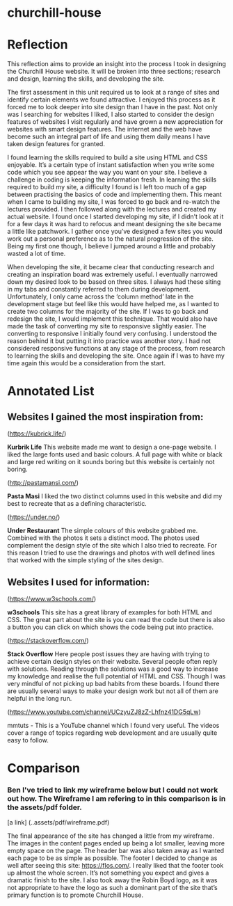 # churchill-house

# Reflection

This reflection aims to provide an insight into the process I took in designing the Churchill House website. It will be broken into three sections; research and design, learning the skills, and developing the site.

The first assessment in this unit required us to look at a range of sites and identify certain elements we found attractive.  I enjoyed this process as it forced me to look deeper into site design than I have in the past. Not only was I searching for websites I liked, I also started to consider the design features of websites I visit regularly and have grown a new appreciation for websites with smart design features. The internet and the web have become such an integral part of life and using them daily means I have taken design features for granted. 

I found learning the skills required to build a site using HTML and CSS enjoyable. It’s a certain type of instant satisfaction when you write some code which you see appear the way you want on your site. I believe a challenge in coding is keeping the information fresh. In learning the skills required to build my site, a difficulty I found is I left too much of a gap between practising the basics of code and implementing them. This meant when I came to building my site, I was forced to go back and re-watch the lectures provided. I then followed along with the lectures and created my actual website. I found once I started developing my site, if I didn’t look at it for a few days it was hard to refocus and meant designing the site became a little like patchwork. I gather once you’ve designed a few sites you would work out a personal preference as to the natural progression of the site. Being my first one though, I believe I jumped around a little and probably wasted a lot of time. 

When developing the site, it became clear that conducting research and creating an inspiration board was extremely useful. I eventually narrowed down my desired look to be based on three sites. I always had these siting in my tabs and constantly referred to them during development. Unfortunately, I only came across the ‘column method’ late in the development stage but feel like this would have helped me, as I wanted to create two columns for the majority of the site. If I was to go back and redesign the site, I would implement this technique. That would also have made the task of converting my site to responsive slightly easier. The converting to responsive I initially found very confusing. I understood the reason behind it but putting it into practice was another story. I had not considered responsive functions at any stage of the process, from research to learning the skills and developing the site. Once again if I was to have my time again this would be a consideration from the start.

# Annotated List

## Websites I gained the most inspiration from:

(https://kubrick.life/)

__Kurbrik Life__ This website made me want to design a one-page website. I liked the large fonts used and basic colours. A full page with white or black and large red writing on it sounds boring but this website is certainly not boring.

(http://pastamansi.com/)

__Pasta Masi__ I liked the two distinct columns used in this website and did my best to recreate that as a defining characteristic.

(https://under.no/)

__Under Restaurant__ The simple colours of this website grabbed me. Combined with the photos it sets a distinct mood. The photos used complement the design style of the site which I also tried to recreate. For this reason I tried to use the drawings and photos with well defined lines that worked with the simple styling of the sites design.

## Websites I used for information:

(https://www.w3schools.com/)

__w3schools__ This site has a great library of examples for both HTML and CSS. The great part about the site is you can read the code but there is also a button you can click on which shows the code being put into practice. 

(https://stackoverflow.com/)

__Stack Overflow__ Here people post issues they are having with trying to achieve certain design styles on their website. Several people often reply with solutions. Reading through the solutions was a good way to increase my knowledge and realise the full potential of HTML and CSS. Though I was very mindful of not picking up bad habits from these boards. I found there are usually several ways to make your design work but not all of them are helpful in the long run.

(https://www.youtube.com/channel/UCzyuZJ8zZ-Lhfnz41DG5qLw)

mmtuts - This is a YouTube channel which I found very useful. The videos cover a range of topics regarding web development and are usually quite easy to follow. 
 
# Comparison

### Ben I've tried to link my wireframe below but I could not work out how. The Wireframe I am refering to in this comparison is in the assets/pdf folder.

[a link] (..assets/pdf/wireframe.pdf)

The final appearance of the site has changed a little from my wireframe. The images in the content pages ended up being a lot smaller, leaving more empty space on the page. The header bar was also taken away as I wanted each page to be as simple as possible. The footer I decided to change as well after seeing this site: https://flos.com/. I really liked that the footer took up almost the whole screen. It’s not something you expect and gives a dramatic finish to the site. I also took away the Robin Boyd logo, as it was not appropriate to have the logo as such a dominant part of the site that’s primary function is to promote Churchill House. 
